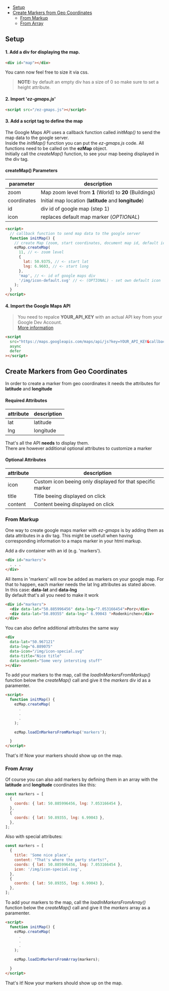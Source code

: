 - [Setup](#setup)
- [Create Markers from Geo Coordinates](#create-markers-from-geo-coordinates)
  - [From Markup](#from-markup)
  - [From Array](#from-array)

## Setup

#### 1. Add a div for displaying the map.

```html
<div id="map"></div>
```

You cann now feel free to size it via css.

> **NOTE:** by default an empty div has a size of 0 so make sure to set a height attribute.

#### 2. Import '**_ez-gmaps.js_**'

```html
<script src="/ez-gmaps.js"></script>
```

#### 3. Add a script tag to define the map

The Google Maps API uses a callback function called _initMap()_ to send the map data to the google server.  
Inside the _initMap()_ function you can put the _ez-gmaps.js_ code. All functions need to be called on the **ezMap** object.  
Initially call the _createMap()_ function, to see your map beeing displayed in the div tag.

#### createMap() Parameters

| parameter   | description                                             |
| ----------- | ------------------------------------------------------- |
| zoom        | Map zoom level from **1** (World) to **20** (Buildings) |
| coordinates | Initial map location (**latitude** and **longitude**)   |
| id          | div id of google map (step 1)                           |
| icon        | replaces default map marker (_OPTIONAL_)                |

```html
<script>
  // callback function to send map data to the google server
  function initMap() {
    // create Map (zoom, start coordinates, document map id, default icon (optional))
    ezMap.createMap(
      11, // <- zoom level
      {
        lat: 50.9375, // <- start lat
        lng: 6.9603, // <- start long
      },
      'map', // <- id of google maps div
      '/img/icon-default.svg' // <- (OPTIONAL) - set own default icon
    );
  }
</script>
```

#### 4. Import the Google Maps API

> You need to repalce **YOUR_API_KEY** with an actual API key from your Google Dev Account.  
> [More information ](https://developers.google.com/maps/documentation/javascript/get-api-key)

```html
<script
  src="https://maps.googleapis.com/maps/api/js?key=YOUR_API_KEY&callback=initMap"
  async
  defer
></script>
```

## Create Markers from Geo Coordinates

In order to create a marker from geo coordinates it needs the attributes for **latitude** and **longitude**

#### Required Attributes

| attribute | description |
| --------- | ----------- |
| lat       | latitude    |
| lng       | longitude   |

That's all the API **needs** to display them.  
There are however additional optional attributes to customize a marker

#### Optional Attributes

| attribute | description                                                |
| --------- | ---------------------------------------------------------- |
| icon      | Custom icon beeing only displayed for that specific marker |
| title     | Title beeing displayed on click                            |
| content   | Content beeing displayed on click                          |

### From Markup

One way to create google maps marker with _ez-gmaps_ is by adding them as data attributes in a div tag.
This might be usefull when having corresponding information to a maps marker in your html markup.

Add a div container with an id (e.g. 'markers').

```html
<div id="markers">
  . . .
</div>
```

All items in 'markers' will now be added as markers on your google map.
For that to happen, each marker needs the lat lng attributes as stated above.  
In this case: **data-lat** and **data-lng**  
By default that's all you need to make it work

```html
<div id="markers">
  <div data-lat="50.885996456" data-lng="7.053166454">Porz</div>
  <div data-lat="50.89355" data-lng=" 6.99043 ">Rodenkirchen</div>
</div>
```

You can also define additional attributes the same way

```html
<div
  data-lat="50.967121"
  data-lng="6.889075"
  data-icon="/img/icon-special.svg"
  data-title="Nice title"
  data-content="Some very intersting stuff"
></div>
```

To add your markers to the map, call the _*loadInMarkersFromMarkup()*_ function below the _createMap()_ call and give it the _markers_ div id as a paramenter.

```html
<script>
  function initMap() {
    ezMap.createMap(
      .
      .
      .
    );

    ezMap.loadInMarkersFromMarkup('markers');

  }
</script>
```

That's it! Now your markers should show up on the map.

### From Array

Of course you can also add markers by defining them in an array with the **latitude** and **longitude** coordinates like this:

```javascript
const markers = [
  {
    coords: { lat: 50.885996456, lng: 7.053166454 },
  },
  {
    coords: { lat: 50.89355, lng: 6.99043 },
  },
];
```

Also with special attributes:

```javascript
const markers = [
  {
    title: 'Some nice place',
    content: "That's where the party starts!",
    coords: { lat: 50.885996456, lng: 7.053166454 },
    icon: '/img/icon-special.svg',
  },
  {
    coords: { lat: 50.89355, lng: 6.99043 },
  },
];
```

To add your markers to the map, call the _*loadInMarkersFromArray()*_ function below the _createMap()_ call and give it the _markers_ array as a paramenter.

```html
<script>
  function initMap() {
    ezMap.createMap(
      .
      .
      .
    );

    ezMap.loadInMarkersFromArray(markers);

  }
</script>
```

That's it! Now your markers should show up on the map.
